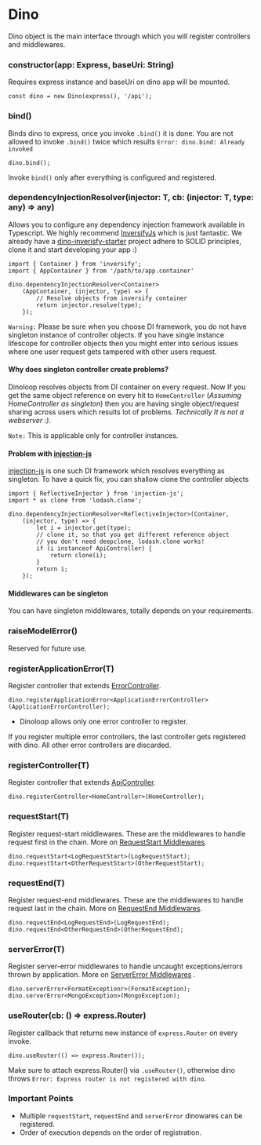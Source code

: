 # Dino
Dino object is the main interface through which you will register controllers and middlewares.

### constructor(app: Express, baseUri: String)
Requires express instance and baseUri on dino app will be mounted.
```
const dino = new Dino(express(), '/api');
```
### bind()
Binds dino to express, once you invoke `.bind()` it is done. You are not allowed to invoke `.bind()` twice which results `Error: dino.bind: Already invoked`
```
dino.bind();
```
Invoke `bind()` only after everything is configured and registered.
### dependencyInjectionResolver<T>(injector: T, cb: (injector: T, type: any) => any)
Allows you to configure any dependency injection framework available in Typescript. We highly recommend [InversifyJs](https://github.com/inversify/InversifyJS/) which is just fantastic. We already have a [dino-inverisfy-starter](https://github.com/ParallelTask/dinoloop-inversify-starter) project adhere to SOLID principles, clone it and start developing your app :)
```
import { Container } from 'inversify';
import { AppContainer } from '/path/to/app.container'

dino.dependencyInjectionResolver<Container>
    (AppContainer, (injector, type) => {
        // Resolve objects from inversify container
        return injector.resolve(type);
    });
```
`Warning:` Please be sure when you choose DI framework, you do not have singleton instance of controller objects. If you have single instance lifescope for controller objects then you might enter into serious issues where one user request gets tampered with other users request.

#### Why does singleton controller create problems?
Dinoloop resolves objects from DI container on every request. Now If you get the same object reference on every hit to `HomeController` (*Assuming HomeController as singleton*) then you are having single object/request sharing across users which results lot of problems. *Technically It is not a webserver :)*.

`Note:` This is applicable only for controller instances.

#### Problem with [injection-js](https://github.com/mgechev/injection-js)

[injection-js](https://github.com/mgechev/injection-js) is one such DI framework which resolves everything as singleton. To have a quick fix, you can shallow clone the controller objects 
```
import { ReflectiveInjector } from 'injection-js';
import * as clone from 'lodash.clone';

dino.dependencyInjectionResolver<ReflectiveInjector>(Container,
    (injector, type) => {
        let i = injector.get(type);
        // clone it, so that you get different reference object
        // you don't need deepclone, lodash.clone works!
        if (i instanceof ApiController) {
            return clone(i);
        }
        return i;
    });
```
#### Middlewares can be singleton
You can have singleton middlewares, totally depends on your requirements.
### raiseModelError()
Reserved for future use.
### registerApplicationError<T>(T)
Register controller that extends [ErrorController](https://github.com/ParallelTask/dinoloop/blob/wiki-folder/wiki/controllers.md#errorcontroller).
```
dino.registerApplicationError<ApplicationErrorController>(ApplicationErrorController);
```
* Dinoloop allows only one error controller to register.

If you register multiple error controllers, the last controller gets registered with dino. All other error controllers are discarded.
### registerController<T>(T)
Register controller that extends [ApiController](https://github.com/ParallelTask/dinoloop/blob/wiki-folder/wiki/controllers.md#apicontroller).
```
dino.registerController<HomeController>(HomeController);
```
### requestStart<T>(T)
Register request-start middlewares. These are the middlewares to handle request first in the chain. More on [RequestStart Middlewares](https://github.com/ParallelTask/dinoloop/blob/wiki-folder/wiki/application_middlewares.md#requeststartmiddleware).
```
dino.requestStart<LogRequestStart>(LogRequestStart);
dino.requestStart<OtherRequestStart>(OtherRequestStart);
```
### requestEnd<T>(T)
Register request-end middlewares. These are the middlewares to handle request last in the chain. More on [RequestEnd Middlewares](https://github.com/ParallelTask/dinoloop/blob/wiki-folder/wiki/application_middlewares.md#requestendmiddleware).
```
dino.requestEnd<LogRequestEnd>(LogRequestEnd);
dino.requestEnd<OtherRequestEnd>(OtherRequestEnd);
```
### serverError<T>(T)
Register server-error middlewares to handle uncaught exceptions/errors thrown by application. More on [ServerError Middlewares](https://github.com/ParallelTask/dinoloop/blob/wiki-folder/wiki/application_middlewares.md#errormiddleware) .
```
dino.serverError<FormatExceptionr>(FormatException);
dino.serverError<MongoException>(MongoException);
```
### useRouter(cb: () => express.Router)
Register callback that returns new instance of `express.Router` on every invoke.
```
dino.useRouter(() => express.Router());
```
Make sure to attach express.Router() via `.useRouter()`, otherwise dino throws `Error: Express router is not registered with dino`.
### Important Points
* Multiple `requestStart`, `requestEnd` and `serverError` dinowares can be registered.
* Order of execution depends on the order of registration.
